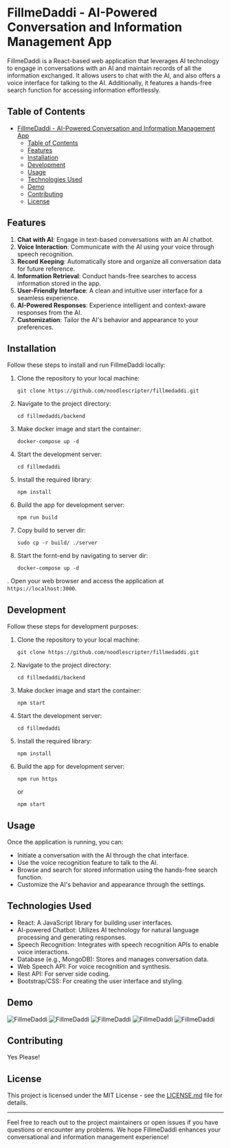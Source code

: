 # FillmeDaddi - AI-Powered Conversation and Information Management App

FillmeDaddi is a React-based web application that leverages AI technology to engage in conversations with an AI and maintain records of all the information exchanged. It allows users to chat with the AI, and also offers a voice interface for talking to the AI. Additionally, it features a hands-free search function for accessing information effortlessly.

## Table of Contents
- [FillmeDaddi - AI-Powered Conversation and Information Management App](#fillmedaddi---ai-powered-conversation-and-information-management-app)
  - [Table of Contents](#table-of-contents)
  - [Features](#features)
  - [Installation](#installation)
  - [Development](#development)
  - [Usage](#usage)
  - [Technologies Used](#technologies-used)
  - [Demo](#demo)
  - [Contributing](#contributing)
  - [License](#license)

## Features

1. **Chat with AI**: Engage in text-based conversations with an AI chatbot.
2. **Voice Interaction**: Communicate with the AI using your voice through speech recognition.
3. **Record Keeping**: Automatically store and organize all conversation data for future reference.
4. **Information Retrieval**: Conduct hands-free searches to access information stored in the app.
5. **User-Friendly Interface**: A clean and intuitive user interface for a seamless experience.
6. **AI-Powered Responses**: Experience intelligent and context-aware responses from the AI.
7. **Customization**: Tailor the AI's behavior and appearance to your preferences.


## Installation

Follow these steps to install and run FillmeDaddi locally:

1. Clone the repository to your local machine:

   ```shell
   git clone https://github.com/noodlescripter/fillmedaddi.git
   ```

2. Navigate to the project directory:

   ```shell
   cd fillmedaddi/backend
   ```

3. Make docker image and start the container:

   ```shell
   docker-compose up -d
   ```

4. Start the development server:

   ```shell
   cd fillmedaddi
   ```
5. Install the required library:

   ```shell
   npm install
   ```
6. Build the app for development server:

   ```shell
   npm run build
   ```

7. Copy build to server dir:

   ```shell
   sudo cp -r build/ ./server
   ```
8. Start the fornt-end by navigating to server dir:

   ```shell
   docker-compose up -d
   ```

. Open your web browser and access the application at `https://localhost:3000`.

## Development

Follow these steps for development purposes:

1. Clone the repository to your local machine:

   ```shell
   git clone https://github.com/noodlescripter/fillmedaddi.git
   ```

2. Navigate to the project directory:

   ```shell
   cd fillmedaddi/backend
   ```

3. Make docker image and start the container:

   ```shell
   npm start
   ```

4. Start the development server:

   ```shell
   cd fillmedaddi
   ```
5. Install the required library:

   ```shell
   npm install
   ```
6. Build the app for development server:

   ```shell
   npm run https 
   ```
   or

   ```shell
   npm start
   ```

## Usage

Once the application is running, you can:

- Initiate a conversation with the AI through the chat interface.
- Use the voice recognition feature to talk to the AI.
- Browse and search for stored information using the hands-free search function.
- Customize the AI's behavior and appearance through the settings.

## Technologies Used

- React: A JavaScript library for building user interfaces.
- AI-powered Chatbot: Utilizes AI technology for natural language processing and generating responses.
- Speech Recognition: Integrates with speech recognition APIs to enable voice interactions.
- Database (e.g., MongoDB): Stores and manages conversation data.
- Web Speech API: For voice recognition and synthesis.
- Rest API: For server side coding.
- Bootstrap/CSS: For creating the user interface and styling.

## Demo
![FillmeDaddi](images/5.png)
![FillmeDaddi](images/1.png)
![FillmeDaddi](images/2.png)
![FillmeDaddi](images/3.png)
![FillmeDaddi](images/4.png)

## Contributing

Yes Please!

## License

This project is licensed under the MIT License - see the [LICENSE.md](LICENSE.md) file for details.

---

Feel free to reach out to the project maintainers or open issues if you have questions or encounter any problems. We hope FillmeDaddi enhances your conversational and information management experience!